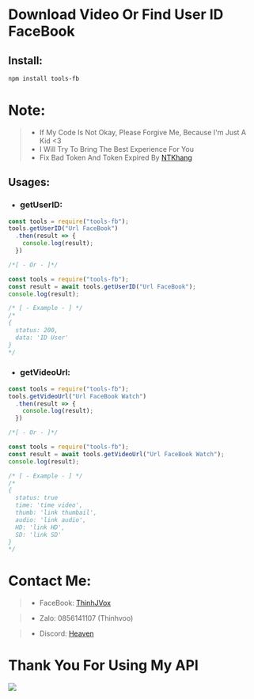 # Download Video Or Find User ID FaceBook

## Install:
```bash
npm install tools-fb
```

# Note:
> * If My Code Is Not Okay, Please Forgive Me, Because I'm Just A Kid <3
> * I Will Try To Bring The Best Experience For You
> * Fix Bad Token And Token Expired By [NTKhang](https://www.facebook.com/ntkhang03)

## Usages:
* ### getUserID:
```js
const tools = require("tools-fb");
tools.getUserID("Url FaceBook")
  .then(result => {
    console.log(result);
  })

/*[ - Or - ]*/

const tools = require("tools-fb");
const result = await tools.getUserID("Url FaceBook");
console.log(result);

/* [ - Example - ] */
/*
{ 
  status: 200,
  data: 'ID User' 
}
*/
```

* ### getVideoUrl:
```js
const tools = require("tools-fb");
tools.getVideoUrl("Url FaceBook Watch")
  .then(result => {
    console.log(result);
  })

/*[ - Or - ]*/

const tools = require("tools-fb");
const result = await tools.getVideoUrl("Url FaceBook Watch");
console.log(result);

/* [ - Example - ] */
/*
{     
  status: true
  time: 'time video',
  thumb: 'link thumbail',
  audio: 'link audio',
  HD: 'link HD',
  SD: 'link SD'
}
*/
```

# Contact Me:
> * FaceBook: [ThinhJVox](https://www.facebook.com/thinhvooo)
 
> * Zalo: 0856141107 (Thinhvoo)

> * Discord: [Heaven](https://discord.gg/7UrdX8xrez)

# Thank You For Using My API
![](https://www.english-learning.net/wp-content/uploads/2018/03/Thank-you.jpg)
